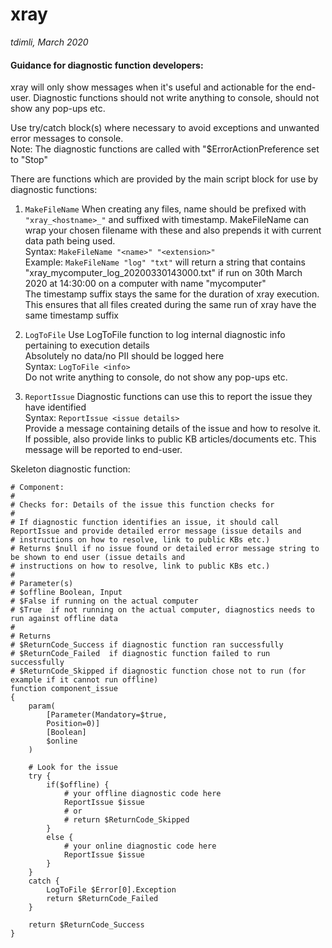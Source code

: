 # xray 
*tdimli, March 2020*

#### Guidance for diagnostic function developers:
 
xray will only show messages when it's useful and actionable for the end-user.
Diagnostic functions should not write anything to console, should not show any pop-ups etc.
 
Use try/catch block(s) where necessary to avoid exceptions and unwanted error messages to console.  
Note: The diagnostic functions are called with "$ErrorActionPreference set to "Stop"

There are functions which are provided by the main script block for use by diagnostic functions:

1. `MakeFileName`
When creating any files, name should be prefixed with `"xray_<hostname>_"` and suffixed with timestamp.
MakeFileName can wrap your chosen filename with these and also prepends it with current data path being used.  
Syntax: `MakeFileName "<name>" "<extension>"`  
Example: `MakeFileName "log" "txt"` will return a string that contains "xray_mycomputer_log_20200330143000.txt" if run
on 30th March 2020 at 14:30:00 on a computer with name "mycomputer"  
The timestamp suffix stays the same for the duration of xray execution.  
This ensures that all files created during the same run of xray have the same timestamp suffix

2. `LogToFile`
Use LogToFile function to log internal diagnostic info pertaining to execution details  
Absolutely no data/no PII should be logged here  
Syntax: `LogToFile <info>`  
Do not write anything to console, do not show any pop-ups etc.  

3. `ReportIssue`
Diagnostic functions can use this to report the issue they  have identified  
Syntax: `ReportIssue <issue details>`  
Provide a message containing details of the issue and how to resolve it. If possible, also provide links to public KB articles/documents etc. This message will be reported to end-user.  
 
Skeleton diagnostic function:
```
# Component: 
# 
# Checks for: Details of the issue this function checks for 
#
# If diagnostic function identifies an issue, it should call ReportIssue and provide detailed error message (issue details and
# instructions on how to resolve, link to public KBs etc.)
# Returns $null if no issue found or detailed error message string to be shown to end user (issue details and
# instructions on how to resolve, link to public KBs etc.)
# 
# Parameter(s)
# $offline Boolean, Input
# $False if running on the actual computer
# $True  if not running on the actual computer, diagnostics needs to run against offline data 
# 
# Returns 
# $ReturnCode_Success if diagnostic function ran successfully
# $ReturnCode_Failed  if diagnostic function failed to run successfully
# $ReturnCode_Skipped if diagnostic function chose not to run (for example if it cannot run offline)
function component_issue
{
    param(
        [Parameter(Mandatory=$true,
        Position=0)]
        [Boolean]
        $online
    )
    
    # Look for the issue
    try {
        if($offline) {
            # your offline diagnostic code here
            ReportIssue $issue
            # or 
            # return $ReturnCode_Skipped
        }
        else {
            # your online diagnostic code here
            ReportIssue $issue
        }
    }
    catch {
        LogToFile $Error[0].Exception
        return $ReturnCode_Failed
    }

    return $ReturnCode_Success
}
```
